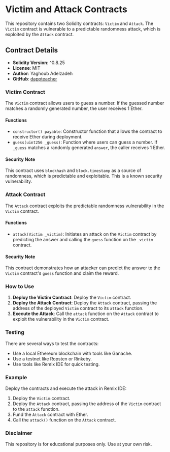 # Victim and Attack Contracts

This repository contains two Solidity contracts: `Victim` and `Attack`. The `Victim` contract is vulnerable to a predictable randomness attack, which is exploited by the `Attack` contract.

## Contract Details

- **Solidity Version**: ^0.8.25
- **License**: MIT
- **Author**: Yaghoub Adelzadeh
- **GitHub**: [dappteacher](https://www.github.com/dappteacher)

### Victim Contract

The `Victim` contract allows users to guess a number. If the guessed number matches a randomly generated number, the user receives 1 Ether.

#### Functions

- `constructor() payable`: Constructor function that allows the contract to receive Ether during deployment.
- `guess(uint256 _guess)`: Function where users can guess a number. If `_guess` matches a randomly generated `answer`, the caller receives 1 Ether.

#### Security Note

This contract uses `blockhash` and `block.timestamp` as a source of randomness, which is predictable and exploitable. This is a known security vulnerability.

### Attack Contract

The `Attack` contract exploits the predictable randomness vulnerability in the `Victim` contract.

#### Functions

- `attack(Victim _victim)`: Initiates an attack on the `Victim` contract by predicting the answer and calling the `guess` function on the `_victim` contract.

#### Security Note

This contract demonstrates how an attacker can predict the answer to the `Victim` contract's `guess` function and claim the reward.

### How to Use

1. **Deploy the Victim Contract**: Deploy the `Victim` contract.
2. **Deploy the Attack Contract**: Deploy the `Attack` contract, passing the address of the deployed `Victim` contract to its `attack` function.
3. **Execute the Attack**: Call the `attack` function on the `Attack` contract to exploit the vulnerability in the `Victim` contract.

### Testing

There are several ways to test the contracts:

- Use a local Ethereum blockchain with tools like Ganache.
- Use a testnet like Ropsten or Rinkeby.
- Use tools like Remix IDE for quick testing.

### Example

Deploy the contracts and execute the attack in Remix IDE:

1. Deploy the `Victim` contract.
2. Deploy the `Attack` contract, passing the address of the `Victim` contract to the `attack` function.
3. Fund the `Attack` contract with Ether.
4. Call the `attack()` function on the `Attack` contract.

### Disclaimer

This repository is for educational purposes only. Use at your own risk.

